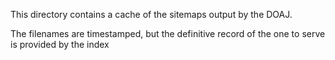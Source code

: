 This directory contains a cache of the sitemaps output by the DOAJ.

The filenames are timestamped, but the definitive record of the one to serve is provided by the index
